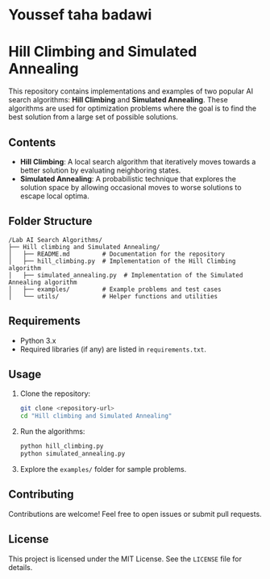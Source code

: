 # Youssef taha badawi

# Hill Climbing and Simulated Annealing

This repository contains implementations and examples of two popular AI search algorithms: **Hill Climbing** and **Simulated Annealing**. These algorithms are used for optimization problems where the goal is to find the best solution from a large set of possible solutions.

## Contents

- **Hill Climbing**: A local search algorithm that iteratively moves towards a better solution by evaluating neighboring states.
- **Simulated Annealing**: A probabilistic technique that explores the solution space by allowing occasional moves to worse solutions to escape local optima.

## Folder Structure

```
/Lab AI Search Algorithms/
├── Hill climbing and Simulated Annealing/
│   ├── README.md         # Documentation for the repository
│   ├── hill_climbing.py  # Implementation of the Hill Climbing algorithm
│   ├── simulated_annealing.py  # Implementation of the Simulated Annealing algorithm
│   ├── examples/         # Example problems and test cases
│   └── utils/            # Helper functions and utilities
```

## Requirements

- Python 3.x
- Required libraries (if any) are listed in `requirements.txt`.

## Usage

1. Clone the repository:
    ```bash
    git clone <repository-url>
    cd "Hill climbing and Simulated Annealing"
    ```

2. Run the algorithms:
    ```bash
    python hill_climbing.py
    python simulated_annealing.py
    ```

3. Explore the `examples/` folder for sample problems.

## Contributing

Contributions are welcome! Feel free to open issues or submit pull requests.

## License

This project is licensed under the MIT License. See the `LICENSE` file for details.

